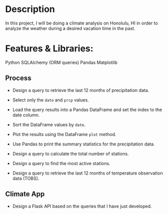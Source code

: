 # Description

In this project, I will be doing a climate analysis on Honolulu, HI in order to analyze the weather during a desired vacation time in the past. 

# Features & Libraries:

Python
SQLAlchemy (ORM queries)
Pandas
Matplotlib

## Process 

* Design a query to retrieve the last 12 months of precipitation data.

* Select only the `date` and `prcp` values.

* Load the query results into a Pandas DataFrame and set the index to the date column.

* Sort the DataFrame values by `date`.

* Plot the results using the DataFrame `plot` method.

* Use Pandas to print the summary statistics for the precipitation data.

* Design a query to calculate the total number of stations.

* Design a query to find the most active stations.

* Design a query to retrieve the last 12 months of temperature observation data (TOBS).

## Climate App

* Design a Flask API based on the queries that I have just developed.